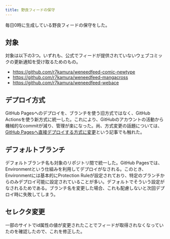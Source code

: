 ```yaml
---
title: 野良フィードの保守
---
```


毎日0時に生成している野良フィードの保守をした。

## 対象

対象は以下の3つ。いずれも、公式でフィードが提供されていないウェブコミックの更新通知を受け取るためのもの。

- <https://github.com/r7kamura/weneedfeed-comic-newtype>
- <https://github.com/r7kamura/weneedfeed-mangacross>
- <https://github.com/r7kamura/weneedfeed-webace>

## デプロイ方式

GitHub Pagesへのデプロイを、ブランチを使う旧方式ではなく、GitHub Actionsを使う新方式に統一した。これにより、GitHubのアカウントの活動から機械的なcommitが減り、管理が楽になった。尚、方式変更の話題については、[GitHub Pagesへ直接デプロイする方式に変更](https://r7kamura.com/articles/2023-05-27-github-pages-deploy-direct)という記事でも触れた。

## デフォルトブランチ

デフォルトブランチ名も対象のリポジトリ間で統一した。GitHub Pagesでは、Environmentという仕組みを利用してデプロイがなされる。このとき、Environmentには基本的にProtection Ruleが設定されており、特定のブランチからのみデプロイ可能に設定されていることが多い。デフォルトでそういう設定がなされるためである。ブランチ名を変更した場合、これも配慮しないと次回デプロイ時に失敗してしまう。

## セレクタ変更

一部のサイトでid属性の値が変更されたことでフィードが取得されなくなっていたのを確認したので、これを修正した。
